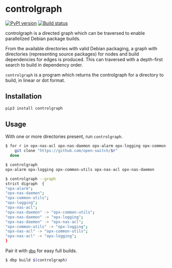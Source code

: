 # controlgraph

[![PyPI version](https://badge.fury.io/py/controlgraph.svg)](https://pypi.org/project/controlgraph/)
[![Build status](https://badge.buildkite.com/81c4e486b5f9ff5d3bf3f3da820201cefad4965207f4e2a8c2.svg)](https://buildkite.com/opx/opx-infra-controlgraph)

controlgraph is a directed graph which can be traversed to enable parallelized Debian package builds.

From the available directories with valid Debian packaging, a graph with directories (representing source packages) for nodes and build dependencies for edges is produced. This can traversed with a depth-first search to build in dependency order.

`controlgraph` is a program which returns the controlgraph for a directory to build, in linear or dot format.

## Installation

```bash
pip3 install controlgraph
```

## Usage

With one or more directories present, run `controlgraph`.

```bash
$ for r in opx-nas-acl opx-nas-daemon opx-alarm opx-logging opx-common-utils; do
    git clone "https://github.com/open-switch/$r"
  done

$ controlgraph
opx-alarm opx-logging opx-common-utils opx-nas-acl opx-nas-daemon

$ controlgraph --graph
strict digraph  {
"opx-alarm";
"opx-nas-daemon";
"opx-common-utils";
"opx-logging";
"opx-nas-acl";
"opx-nas-daemon" -> "opx-common-utils";
"opx-nas-daemon" -> "opx-logging";
"opx-nas-daemon" -> "opx-nas-acl";
"opx-common-utils" -> "opx-logging";
"opx-nas-acl" -> "opx-common-utils";
"opx-nas-acl" -> "opx-logging";
}
```

Pair it with [`dbp`](https://github.com/opx-infra/dbp) for easy full builds.

```bash
$ dbp build $(controlgraph)
```
